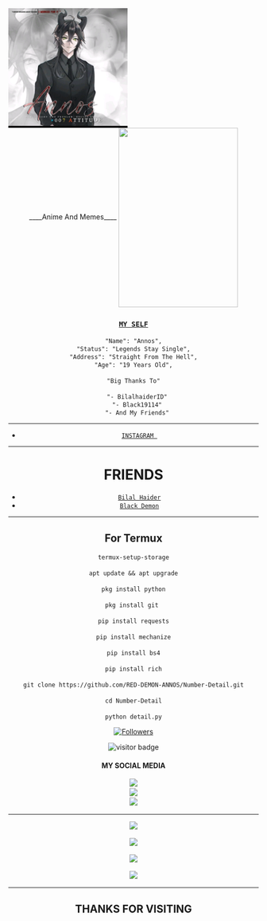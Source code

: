 <img src="https://github.com/RED-DEMON-ANNOS/RED-DEMON-ANNOS/blob/main/IMAGEI/FB_IMG_16557430804770182.jpg" width="240" height="240" align="center">
<center>
____Anime And Memes____
<img src="https://github.com/RED-DEMON-ANNOS/Number-Detail/blob/main/Screenshot_20221008-154708.jpg
.jpg" width="240" height="360" align="center">
<center>

### [`MY SELF`](https://instagram.com/annos_007)
```
"Name": "Annos",
"Status": "Legends Stay Single",
"Address": "Straight From The Hell",
"Age": "19 Years Old",
   
"Big Thanks To"

  "- BilalhaiderID"
  "- Black19114"
  "- And My Friends"
```
___

* [ `INSTAGRAM `](https://instagram.com/annos_007) 
___
# FRIENDS

* [ ` Bilal Haider ` ](https://github.com/BilalhaiderID) 
* [ ` Black Demon ` ](https://github.com/Black19114) 
___

## For Termux
```
termux-setup-storage

apt update && apt upgrade

pkg install python

pkg install git 

pip install requests

pip install mechanize

pip install bs4

pip install rich

git clone https://github.com/RED-DEMON-ANNOS/Number-Detail.git

cd Number-Detail

python detail.py
```
<a href="https://github.com/RED-DEMON-ANNOS/followers">
<img title="Followers" src="https://img.shields.io/github/followers/RED-DEMON-ANNOS?label=Followers&color=red&style=flat-square"></a>

![visitor badge](https://visitor-badge.glitch.me/badge?page_id=RED-DEMON-ANNOS/Number-Detail.visitor-badge&left_text=MyPageVisitors)
#### MY SOCIAL MEDIA

[![](https://img.shields.io/badge/Github-red?logo=Github&logoColor=red&labelColor=black)](https://github.com/RED-DEMON-ANNOS) <br>
[![](https://img.shields.io/badge/Facebook-red?logo=Facebook&logoColor=red&labelColor=black)](https://www.facebook.com/MR.ANNOS007) <br>
[![](https://img.shields.io/badge/Instagram-red?logo=Instagram&logoColor=red&labelColor=black)](https://www.instagram.com/annos_007) <br>
___
<p align="center">
  <a href="https://github.com/RED-DEMON-ANNOS"><img src="https://github-readme-stats.vercel.app/api?username=RED-DEMON-ANNOS&theme=tokyonight&show_icons=true" /></a>
</p>

<p align="center">
  <a href="https://github.com/RED-DEMON-ANNOS"><img src="https://github-readme-streak-stats.herokuapp.com?user=RED-DEMON-ANNOS&theme=tokyonight&hide_border=false&properties=background&border=%239611C5FF" /><a>
</p>
  
<p align="center">
  <a href="https://github.com/RED-DEMON-ANNOS"><img src="https://github-readme-stats.vercel.app/api/top-langs?username=MichaelAgam23&theme=tokyonight&layout=compact" /></a>
</p>
  
<p align="center">

  <a href="https://github.com/RED-DEMON-ANNOS"><img src="https://github-profile-trophy.vercel.app/?username=RED-DEMON-ANNOS&theme=radical&margin-w=20&no-bg=true&no-frame=false" /><a>
</p>
    
___
<h2> THANKS FOR VISITING  <h2\>
